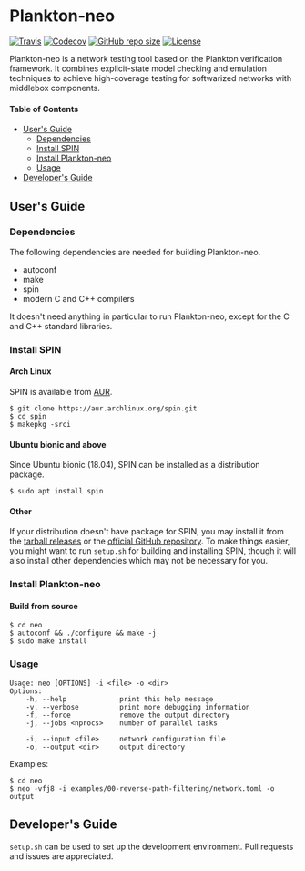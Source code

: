 Plankton-neo
============

[![Travis](https://img.shields.io/travis/com/netarch/neo.svg)](https://travis-ci.com/netarch/neo)
[![Codecov](https://img.shields.io/codecov/c/github/netarch/neo.svg)](https://codecov.io/gh/netarch/neo)
[![GitHub repo size](https://img.shields.io/github/repo-size/netarch/neo.svg)](https://github.com/netarch/neo)
[![License](https://img.shields.io/github/license/netarch/neo.svg)](https://github.com/netarch/neo/blob/master/LICENSE)

Plankton-neo is a network testing tool based on the Plankton verification
framework. It combines explicit-state model checking and emulation techniques to
achieve high-coverage testing for softwarized networks with middlebox
components.

#### Table of Contents

- [User's Guide](#users-guide)
    - [Dependencies](#dependencies)
    - [Install SPIN](#install-spin)
    - [Install Plankton-neo](#install-plankton-neo)
    - [Usage](#usage)
- [Developer's Guide](#developers-guide)


## User's Guide

### Dependencies

The following dependencies are needed for building Plankton-neo.

- autoconf
- make
- spin
- modern C and C++ compilers

It doesn't need anything in particular to run Plankton-neo, except for the C and
C++ standard libraries.

### Install SPIN

#### Arch Linux

SPIN is available from [AUR](https://aur.archlinux.org/packages/spin/).

```
$ git clone https://aur.archlinux.org/spin.git
$ cd spin
$ makepkg -srci
```

#### Ubuntu bionic and above

Since Ubuntu bionic (18.04), SPIN can be installed as a distribution package.

```
$ sudo apt install spin
```

#### Other

If your distribution doesn't have package for SPIN, you may install it from the
[tarball releases](http://spinroot.com/spin/Src/index.html) or the [official
GitHub repository](https://github.com/nimble-code/Spin). To make things easier,
you might want to run `setup.sh` for building and installing SPIN, though it
will also install other dependencies which may not be necessary for you.

### Install Plankton-neo

#### Build from source

```
$ cd neo
$ autoconf && ./configure && make -j
$ sudo make install
```

### Usage

```
Usage: neo [OPTIONS] -i <file> -o <dir>
Options:
    -h, --help             print this help message
    -v, --verbose          print more debugging information
    -f, --force            remove the output directory
    -j, --jobs <nprocs>    number of parallel tasks

    -i, --input <file>     network configuration file
    -o, --output <dir>     output directory
```

Examples:

```
$ cd neo
$ neo -vfj8 -i examples/00-reverse-path-filtering/network.toml -o output
```

## Developer's Guide

`setup.sh` can be used to set up the development environment. Pull requests and
issues are appreciated.

